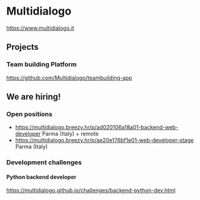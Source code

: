# Multidialogo

https://www.multidialogo.it

## Projects

### Team building Platform

https://github.com/Multidialogo/teambuilding-app


## We are hiring!

### Open positions 

- https://multidialogo.breezy.hr/p/ad020106a18a01-backend-web-developer Parma (Italy) + remote
- https://multidialogo.breezy.hr/p/ae20e176bf1e01-web-developer-stage Parma (Italy)

### Development challenges

#### Python backend developer

https://multidialogo.github.io/challenges/backend-python-dev.html
